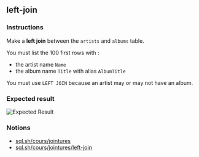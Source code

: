 ## left-join

### Instructions

Make a **left join** between the `artists` and `albums` table.

You must list the 100 first rows with :

- the artist name `Name`
- the album name `Title` with alias `AlbumTitle`

You must use `LEFT JOIN` because an artist may or may not have an album.

### Expected result

![Expected Result](https://thomaslenaour.github.io/ytrack/subjects/left-join/expected.png)

### Notions

- [sql.sh/cours/jointures](https://sql.sh/cours/jointures)
- [sql.sh/cours/jointures/left-join](https://sql.sh/cours/jointures/left-join)
